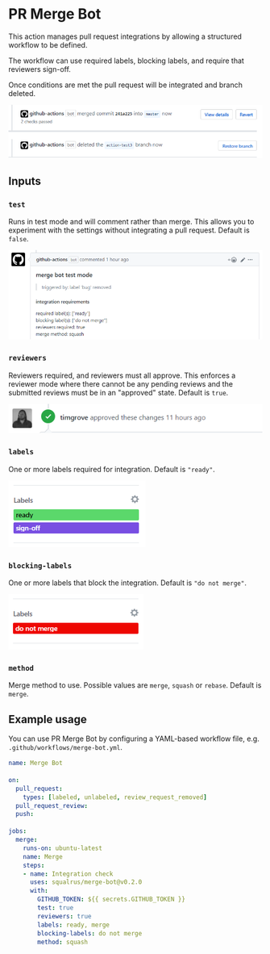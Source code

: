 # PR Merge Bot

This action manages pull request integrations by allowing a structured workflow to be defined.

The workflow can use required labels, blocking labels, and require that reviewers sign-off.

Once conditions are met the pull request will be integrated and branch deleted.

![merged GitHub pull request and deleted branch](./assets/integrate.png)

## Inputs

### `test`

Runs in test mode and will comment rather than merge. This allows you to experiment with the settings without integrating a pull request. Default is `false`.

![test mode comment left by the bot](./assets/test-mode.png)

### `reviewers`

Reviewers required, and reviewers must all approve. This enforces a reviewer mode where there cannot be any pending reviews and the submitted reviews must be in an "approved" state. Default is `true`.

![reviewer has signed-off on pull request](./assets/reviewer.png)

### `labels`

One or more labels required for integration. Default is `"ready"`.

![merge and sign-off GitHub labels](./assets/labels.png)

### `blocking-labels`

One or more labels that block the integration. Default is `"do not merge"`.

![do not merge GitHub label](./assets/blocking-label.png)

### `method`

Merge method to use. Possible values are `merge`, `squash` or `rebase`. Default is `merge`.

## Example usage

You can use PR Merge Bot by configuring a YAML-based workflow file, e.g. `.github/workflows/merge-bot.yml`.

```yaml
name: Merge Bot

on:
  pull_request:
    types: [labeled, unlabeled, review_request_removed]
  pull_request_review:
  push:

jobs:
  merge:
    runs-on: ubuntu-latest
    name: Merge
    steps:
    - name: Integration check
      uses: squalrus/merge-bot@v0.2.0
      with:
        GITHUB_TOKEN: ${{ secrets.GITHUB_TOKEN }}
        test: true
        reviewers: true
        labels: ready, merge
        blocking-labels: do not merge
        method: squash
```
